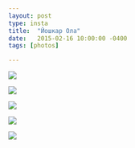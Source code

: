 ```yaml
---
layout: post
type: insta
title:  "Йошкар Ола"
date:   2015-02-16 10:00:00 -0400
tags: [photos]

---
```


[![](https://farm5.staticflickr.com/4866/45221875424_54cbdaab46_o_d.jpg)](https://farm5.staticflickr.com/4866/45221875424_54cbdaab46_o_d.jpg)

[![](https://farm5.staticflickr.com/4818/32074906538_1488208f55_o_d.jpg)](https://farm5.staticflickr.com/4818/32074906538_1488208f55_o_d.jpg)

[![](https://farm5.staticflickr.com/4912/45221875544_78da5c370b_o_d.jpg)](https://farm5.staticflickr.com/4912/45221875544_78da5c370b_o_d.jpg)

[![](https://farm5.staticflickr.com/4910/32074906678_0a8440e924_o_d.jpg)](https://farm5.staticflickr.com/4910/32074906678_0a8440e924_o_d.jpg)

[![](https://farm5.staticflickr.com/4832/45221875644_3ca34270b0_o_d.jpg)](https://farm5.staticflickr.com/4832/45221875644_3ca34270b0_o_d.jpg)
